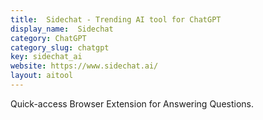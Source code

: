 ```yaml
---
title:  Sidechat - Trending AI tool for ChatGPT
display_name:  Sidechat
category: ChatGPT
category_slug: chatgpt
key: sidechat_ai
website: https://www.sidechat.ai/
layout: aitool
---
```


Quick-access Browser Extension for Answering Questions.
